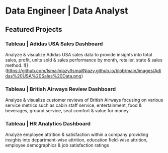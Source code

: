 # Data Engineer | Data Analyst
## Featured Projects
### Tableau | Adidas USA Sales Dashboard
Analyze & visualize Adidas USA sales data to provide insights into total sales, profit, units sold & sales performance by month, retailer, state & sales method.
![] (https://github.com/Ismailniazy/IsmailNiazy.github.io/blob/main/images/Adidas%20USA%20Sales%20Data.png)

### Tableau | British Airways Review Dashboard
Analyze & visualize customer reviews of British Airways focusing on various service metrics such as cabin staff service, entertainment, food & beverages, ground service, seat comfort & value for money.


### Tableau | HR Analytics Dashboard
Analyze employee attrition & satisfaction within a company providing insights into department-wise attrition, education field-wise attrition, employee demographics & job satisfaction ratings
